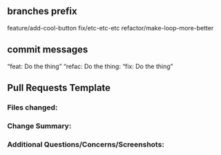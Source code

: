 ## branches prefix
feature/add-cool-button
fix/etc-etc-etc
refactor/make-loop-more-better

## commit messages
“feat: Do the thing”
“refac: Do the thing:
“fix: Do the thing”

## Pull Requests Template

### Files changed:

### Change Summary:

### Additional Questions/Concerns/Screenshots: